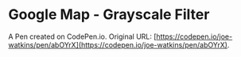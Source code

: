 # Google Map - Grayscale Filter

A Pen created on CodePen.io. Original URL: [https://codepen.io/joe-watkins/pen/abOYrX](https://codepen.io/joe-watkins/pen/abOYrX).


